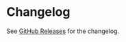 # Changelog

See [GitHub Releases][releases] for the changelog.

[releases]: https://github.com/wooorm/starry-night/releases
